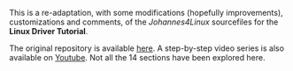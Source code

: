 This is a re-adaptation, with some modifications (hopefully improvements), customizations and comments, of the *Johannes4Linux* sourcefiles for the **Linux Driver Tutorial**.

The original repository is available [here](https://github.com/Johannes4Linux/Linux_Driver_Tutorial).
A step-by-step video series is also available on [Youtube](https://www.youtube.com/watch?v=x1Y203vH-Dc&list=PLCGpd0Do5-I3b5TtyqeF1UdyD4C-S-dMa).
Not all the 14 sections have been explored here.
